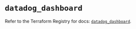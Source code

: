 # `datadog_dashboard`

Refer to the Terraform Registry for docs: [`datadog_dashboard`](https://registry.terraform.io/providers/datadog/datadog/3.44.1/docs/resources/dashboard).
